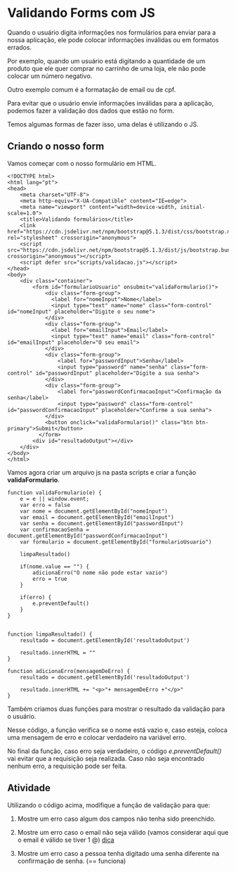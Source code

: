 # Validando Forms com JS

Quando o usuário digita informações nos formulários para enviar para a nossa aplicação, ele pode colocar informações inválidas ou em formatos errados.

Por exemplo, quando um usuário está digitando a quantidade de um produto que ele quer comprar no carrinho de uma loja, ele não pode colocar um número negativo.

Outro exemplo comum é a formatação de email ou de cpf.

Para evitar que o usuário envie informações inválidas para a aplicação, podemos fazer a validação dos dados que estão no form.

Temos algumas formas de fazer isso, uma delas é utilizando o JS.


## Criando o nosso form

Vamos começar com o nosso formulário em HTML.

```
<!DOCTYPE html>
<html lang="pt">
<head>
    <meta charset="UTF-8">
    <meta http-equiv="X-UA-Compatible" content="IE=edge">
    <meta name="viewport" content="width=device-width, initial-scale=1.0">
    <title>Validando formulários</title>
    <link href="https://cdn.jsdelivr.net/npm/bootstrap@5.1.3/dist/css/bootstrap.min.css" rel="stylesheet" crossorigin="anonymous">
    <script src="https://cdn.jsdelivr.net/npm/bootstrap@5.1.3/dist/js/bootstrap.bundle.min.js" crossorigin="anonymous"></script>
    <script defer src="scripts/validacao.js"></script>
</head>
<body>
    <div class="container">
        <form id="formularioUsuario" onsubmit="validaFormulario()">
            <div class="form-group">
              <label for="nomeInput">Nome</label>
              <input type="text" name="nome" class="form-control" id="nomeInput" placeholder="Digite o seu nome">
            </div>
            <div class="form-group">
              <label for="emailInput">Email</label>
              <input type="text" name="email" class="form-control" id="emailInput" placeholder="O seu email">
            </div>
            <div class="form-group">
                <label for="passwordInput">Senha</label>
                <input type="password" name="senha" class="form-control" id="passwordInput" placeholder="Digite a sua senha">
            </div>
            <div class="form-group">
                <label for="passwordConfirmacaoInput">Confirmação da senha</label>
                <input type="password" class="form-control" id="passwordConfirmacaoInput" placeholder="Confirme a sua senha">
            </div>
            <button onclick="validaFormulario()" class="btn btn-primary">Submit</button>
          </form>
        <div id="resultadoOutput"></div>
    </div>
</body>
</html>
```

Vamos agora criar um arquivo js na pasta scripts e criar a função **validaFormulario**.

```
function validaFormulario(e) {
    e = e || window.event;
    var erro = false
    var nome = document.getElementById("nomeInput")
    var email = document.getElementById("emailInput")
    var senha = document.getElementById("passwordInput")
    var confirmacaoSenha = document.getElementById("passwordConfirmacaoInput")
    var formulario = document.getElementById("formularioUsuario")

    limpaResultado()

    if(nome.value == "") {
        adicionaErro("O nome não pode estar vazio")
        erro = true
    }

    if(erro) {
        e.preventDefault()
    }
}


function limpaResultado() {
    resultado = document.getElementById('resultadoOutput')

    resultado.innerHTML = ""
}

function adicionaErro(mensagemDeErro) {
    resultado = document.getElementById('resultadoOutput')

    resultado.innerHTML += "<p>"+ mensagemDeErro +"</p>"
}
```

Também criamos duas funções para mostrar o resultado da validação para o usuário.

Nesse código, a função verifica se o nome está vazio e, caso esteja, coloca uma mensagem de erro e colocar verdadeiro na variável erro.

No final da função, caso erro seja verdadeiro, o código *e.preventDefault()* vai evitar que a requisição seja realizada. Caso não seja encontrado nenhum erro, a requisição pode ser feita.

## Atividade

Utilizando o código acima, modifique a função de validação para que:

1. Mostre um erro caso algum dos campos não tenha sido preenchido.

2. Mostre um erro caso o email não seja válido (vamos considerar aqui que o email é válido se tiver 1 @) [dica](https://www.w3schools.com/jsref/jsref_includes.asp)

3. Mostre um erro caso a pessoa tenha digitado uma senha diferente na confirmação de senha. (== funciona)